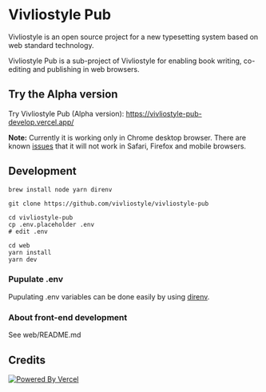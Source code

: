 # Vivliostyle Pub

Vivliostyle is an open source project for a new typesetting system based on web standard technology.

Vivliostyle Pub is a sub-project of Vivliostyle for enabling book writing, co-editing and publishing in web browsers.

## Try the Alpha version

Try Vivliostyle Pub (Alpha version): https://vivliostyle-pub-develop.vercel.app/

**Note:** Currently it is working only in Chrome desktop browser. There are known [issues](https://github.com/vivliostyle/vivliostyle-pub/issues) that it will not work in Safari, Firefox and mobile browsers.

## Development

```shell
brew install node yarn direnv

git clone https://github.com/vivliostyle/vivliostyle-pub

cd vivliostyle-pub
cp .env.placeholder .env
# edit .env

cd web
yarn install
yarn dev
```

### Pupulate .env

Pupulating .env variables can be done easily by using [direnv](https://direnv.net/).

### About front-end development

See web/README.md

## Credits

[![Powered By Vercel](https://www.datocms-assets.com/31049/1618983297-powered-by-vercel.svg)](https://vercel.com/?utm_source=vivliostyle&utm_campaign=oss)
